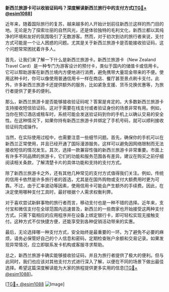 **新西兰旅游卡可以收验证码吗？深度解读新西兰旅行中的支付方式[[TG💪+ @esim1088](https://t.me/s/esim1088)]**

近年来，随着国际旅行的复苏，越来越多的人开始计划前往新西兰这样的热门目的地。无论是为了探索壮丽的自然风光，还是体验独特的毛利文化，新西兰都以其纯净的环境和友好的氛围吸引了无数游客。然而，对于初次到访的旅行者来说，支付方式可能是一个让人困惑的问题。尤其是关于新西兰旅游卡是否能接收验证码，这个问题常常困扰着许多人。

首先，让我们来了解一下什么是新西兰旅游卡。新西兰旅游卡（New Zealand Travel Card）是一种专门为游客设计的预付卡，类似于国内的储值卡或信用卡。它可以帮助游客在新西兰境内方便地进行消费，避免携带大量现金带来的不便。使用这种卡时，你可以像使用普通信用卡一样在商店、餐厅甚至景点刷卡支付。此外，许多新西兰旅游卡还提供额外的服务，比如紧急支援、货币兑换优惠等，为旅行者提供了更多的便利。

那么，新西兰旅游卡是否能够接收验证码呢？答案是肯定的。大多数新西兰旅游卡支持接收短信验证码，这对于需要在线支付或者验证身份的场景非常有用。例如，当你在预订酒店或租车时，系统可能会发送验证码到你的手机上以确认交易的安全性。在这种情况下，如果你持有新西兰旅游卡并绑定了手机号码，就可以顺利接收验证码完成操作。

当然，在实际使用过程中，也需要注意一些细节问题。首先，确保你的手机可以在新西兰正常使用，并且已经开通了国际漫游服务。这样可以避免因网络限制而无法接收短信的情况发生。其次，选择一款兼容性强的新西兰旅游卡非常重要。市面上有许多不同品牌的旅游卡，它们的功能和服务范围各有差异。建议在购买之前仔细阅读相关条款，了解清楚卡片的具体功能和支持的支付方式。

除了新西兰旅游卡之外，还有其他几种常见的支付方式值得我们关注。例如，传统的信用卡依然是许多旅行者的首选，尤其是在国外购物或支付大额费用时更为可靠。不过，由于汇率波动等因素，使用信用卡可能会产生额外的手续费。因此，在决定使用哪种支付工具时，最好根据个人需求权衡利弊。

对于喜欢尝试新鲜事物的旅行者而言，移动支付也是一种不错的选择。近年来，支付宝和微信支付在全球范围内迅速普及，新西兰的一些商家也开始接受这两种支付方式。只需下载相应的应用程序并在设备上绑定银行卡，即可轻松实现无接触支付。这种方式不仅快捷方便，还能享受到各种促销活动带来的实惠。

最后，无论选择哪一种支付方式，安全始终是最重要的一环。为了避免不必要的麻烦，请务必保管好自己的个人信息和密码，定期检查账户余额和交易记录。如果发现异常情况，应立即联系发卡机构或客服寻求帮助。

总之，新西兰旅游卡确实能够接收验证码，并且为旅行者提供了极大的便利。但与此同时，我们也应该对其他支付方式进行深入了解，以便在不同的场景下做出最佳选择。希望这篇深度解读能为大家的旅程提供更多实用的信息[[TG💪+ @esim1088](https://t.me/s/esim1088)]。

[[TG💪+ @esim1088](https://t.me/s/esim1088) ![Image](https://i.postimg.cc/4NQfJmqS/Snipaste-2025-05-13-00-14-12.png)]